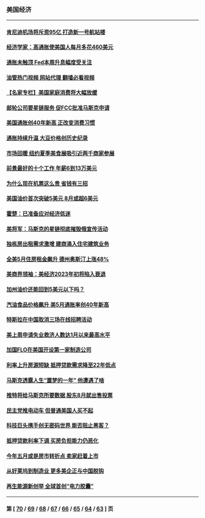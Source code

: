 ### 美国经济
---
#### [肯尼迪机场将斥资95亿 打造新一号航站楼](../../pages/ncid1078158/n13759094.md?06142045) 
#### [经济学家：高通胀使美国人每月多花460美元](../../pages/ncid1078158/n13758981.md?06142045) 
#### [通胀未触顶 Fed本周升息幅度受关注](../../pages/ncid1078158/n13758924.md?06142045) 
#### [油管热门视频 网站代理 翻墙必看视频](http://209.222.30.114:81/youtube.html?06142045)
#### [【名家专栏】美国家庭消费将大幅放缓](../../pages/ncid1078158/n13758718.md?06142045) 
#### [邮轮公司要星链服务 促FCC批准马斯克申请](../../pages/ncid1078158/n13758794.md?06142045) 
#### [美国通胀创40年新高 正改变消费习惯](../../pages/ncid1078158/n13758901.md?06142045) 
#### [通胀持续升温 大豆价格创历史纪录](../../pages/ncid1078158/n13758792.md?06142045) 
#### [市场回暖 纽约夏季美食展吸引近两千商家参展](../../pages/ncid1078158/n13758371.md?06142045) 
#### [前景最好的十个工作 年薪6到13万美元](../../pages/ncid1078158/n13756850.md?06142045) 
#### [为什么现在机票这么贵 省钱有三招](../../pages/ncid1078158/n13755441.md?06142045) 
#### [美国油价首次突破5美元 8月或超6美元](../../pages/ncid1078158/n13757282.md?06142045) 
#### [霍楚：已准备应对经济低迷](../../pages/ncid1078158/n13757023.md?06142045) 
#### [美将军：马斯克的星链彻底摧毁俄宣传活动](../../pages/ncid1078158/n13756893.md?06142045) 
#### [独栋房出租需求激增 建商涌入住宅建筑业务](../../pages/ncid1078158/n13756830.md?06142045) 
#### [全美5月住房租金飙升 德州奥斯汀上涨48%](../../pages/ncid1078158/n13756873.md?06142045) 
#### [美商界领袖：美经济2023年初将陷入衰退](../../pages/ncid1078158/n13756828.md?06142045) 
#### [加州油价还能回到5美元以下吗？](../../pages/ncid1078158/n13756819.md?06142045) 
#### [汽油食品价格飙升 美5月通胀率创40年新高](../../pages/ncid1078158/n13756708.md?06142045) 
#### [特斯拉在中国取消三场在线招聘活动](../../pages/ncid1078158/n13756628.md?06142045) 
#### [美上周申请失业救济人数达1月以来最高水平](../../pages/ncid1078158/n13755909.md?06142045) 
#### [加国FLO在美国开设第一家制造公司](../../pages/ncid1078158/n13755921.md?06142045) 
#### [利率上升房源短缺 抵押贷款需求降至22年低点](../../pages/ncid1078158/n13755271.md?06142045) 
#### [马斯克透露人生“噩梦的一年” 他遭遇了啥](../../pages/ncid1078158/n13755211.md?06142045) 
#### [推特将给马斯克所要数据 股东8月就出售投票](../../pages/ncid1078158/n13755165.md?06142045) 
#### [民主党推电动车 但普通美国人买不起](../../pages/ncid1078158/n13754574.md?06142045) 
#### [科技巨头携手创无密码世界 能否阻止黑客？](../../pages/ncid1078158/n13755124.md?06142045) 
#### [抵押贷款利率下调 买房负担能力仍恶化](../../pages/ncid1078158/n13754778.md?06142045) 
#### [今年五月或是房市转折点 卖家赶着上市](../../pages/ncid1078158/n13754747.md?06142045) 
#### [从好莱坞到制造业 更多美企正与中国脱钩](../../pages/ncid1078158/n13754651.md?06142045) 
#### [再生能源新创举 全球首创“电力胶囊”](../../pages/ncid1078158/n13754495.md?06142045) 

---
#### 第 [ [70](./70.md?06142045) / [69](./69.md?06142045) / [68](./68.md?06142045) / [67](./67.md?06142045) / [66](./66.md?06142045) / [65](./65.md?06142045) / [64](./64.md?06142045) / [63](./63.md?06142045) ] 页
